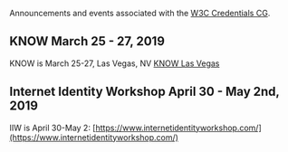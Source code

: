 Announcements and events associated with the [W3C Credentials CG](https://w3c-ccg.github.io).

## KNOW March 25 - 27, 2019

KNOW is March 25-27, Las Vegas, NV [KNOW Las Vegas](https://www.gbaglobal.org/event/know-las-vegas-2019/)

## Internet Identity Workshop April 30 - May 2nd, 2019

IIW is April 30-May 2: [https://www.internetidentityworkshop.com/](https://www.internetidentityworkshop.com/)
